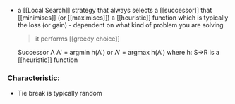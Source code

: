 - a [[Local Search]] strategy that always selects a [[successor]] that [[minimises]] (or [[maximises]]) a [[heuristic]] function which is typically the loss (or gain) - dependent on what kind of problem you are solving
	>it performs [[greedy choice]]

	Successor A
	A' = argmin h(A') or A' = argmax h(A')
	where h: S→R is a [[heuristic]] function

### Characteristic:
- Tie break is typically random
